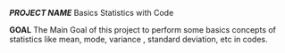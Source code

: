 ***PROJECT NAME***
Basics Statistics with Code

**GOAL**
The Main Goal of this project to perform some basics concepts of statistics like mean, mode, variance , standard deviation, etc in codes.